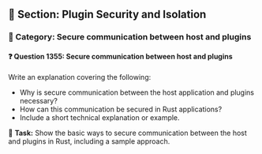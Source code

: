 ## 📘 Section: Plugin Security and Isolation  
### 🔹 Category: Secure communication between host and plugins  
#### ❓ Question 1355: Secure communication between host and plugins

Write an explanation covering the following:

- Why is secure communication between the host application and plugins necessary?
- How can this communication be secured in Rust applications?
- Include a short technical explanation or example.

🔧 **Task:** Show the basic ways to secure communication between the host and plugins in Rust, including a sample approach.
